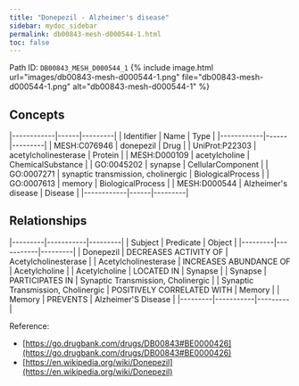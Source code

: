 ```yaml
---
title: "Donepezil - Alzheimer's disease"
sidebar: mydoc_sidebar
permalink: db00843-mesh-d000544-1.html
toc: false 
---
```



Path ID: `DB00843_MESH_D000544_1`
{% include image.html url="images/db00843-mesh-d000544-1.png" file="db00843-mesh-d000544-1.png" alt="db00843-mesh-d000544-1" %}

## Concepts

|------------|------|---------|
| Identifier | Name | Type    |
|------------|------|---------|
| MESH:C076946 | donepezil | Drug |
| UniProt:P22303 | acetylcholinesterase | Protein |
| MESH:D000109 | acetylcholine | ChemicalSubstance |
| GO:0045202 | synapse | CellularComponent |
| GO:0007271 | synaptic transmission, cholinergic | BiologicalProcess |
| GO:0007613 | memory | BiologicalProcess |
| MESH:D000544 | Alzheimer's disease | Disease |
|------------|------|---------|

## Relationships

|---------|-----------|---------|
| Subject | Predicate | Object  |
|---------|-----------|---------|
| Donepezil | DECREASES ACTIVITY OF | Acetylcholinesterase |
| Acetylcholinesterase | INCREASES ABUNDANCE OF | Acetylcholine |
| Acetylcholine | LOCATED IN | Synapse |
| Synapse | PARTICIPATES IN | Synaptic Transmission, Cholinergic |
| Synaptic Transmission, Cholinergic | POSITIVELY CORRELATED WITH | Memory |
| Memory | PREVENTS | Alzheimer'S Disease |
|---------|-----------|---------|

Reference: 
  - [https://go.drugbank.com/drugs/DB00843#BE0000426](https://go.drugbank.com/drugs/DB00843#BE0000426)
  - [https://en.wikipedia.org/wiki/Donepezil](https://en.wikipedia.org/wiki/Donepezil)
